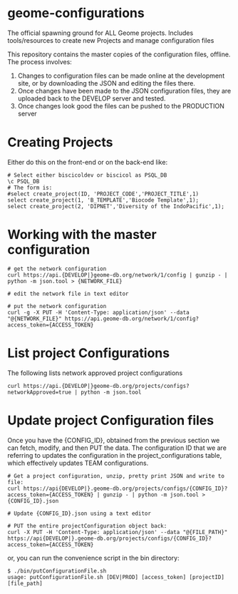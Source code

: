 # geome-configurations
The official spawning ground for ALL Geome projects.  Includes tools/resources to create new Projects
and manage configuration files

This repository contains the master copies of the configuration files, offline.  The process involves:
1. Changes to configuration files can be made online at the development site, or by downloading the JSON and editing the files there.
2. Once changes have been made to the JSON configuration files, they are uploaded back to the DEVELOP server and tested.
3. Once changes look good the files can be pushed to the PRODUCTION server


# Creating Projects
Either do this on the front-end or on the back-end like:
```
# Select either biscicoldev or biscicol as PSQL_DB
\c PSQL_DB
# The form is:
#select create_project(ID, 'PROJECT_CODE','PROJECT_TITLE',1)
select create_project(1, 'B_TEMPLATE','Biocode Template',1);
select create_project(2, 'DIPNET','Diversity of the IndoPacific',1);
```

# Working with the master configuration
```
# get the network configuration
curl https://api.{DEVELOP|}geome-db.org/network/1/config | gunzip - | python -m json.tool > {NETWORK_FILE}

# edit the network file in text editor

# put the network configuration
curl -g -X PUT -H 'Content-Type: application/json' --data "@{NETWORK_FILE}" https://api.geome-db.org/network/1/config?access_token={ACCESS_TOKEN}
```
# List project Configurations 
The following lists network approved project configurations
```
curl https://api.{DEVELOP|}geome-db.org/projects/configs?networkApproved=true | python -m json.tool 
```
# Update project Configuration files
Once you have the {CONFIG_ID}, obtained from the previous section we can fetch, modify, and then PUT the data.
The configuration ID that we are referring to updates the configuration in the project_configurations table, 
which effectively updates TEAM configurations.
```
# Get a project configuration, unzip, pretty print JSON and write to file: 
curl https://api{DEVELOP|}.geome-db.org/projects/configs/{CONFIG_ID}?access_token={ACCESS_TOKEN} | gunzip - | python -m json.tool > {CONFIG_ID}.json

# Update {CONFIG_ID}.json using a text editor

# PUT the entire projectConfiguration object back:
curl -X PUT -H 'Content-Type: application/json' --data "@{FILE_PATH}" https://api{DEVELOP|}.geome-db.org/projects/configs/{CONFIG_ID}?access_token={ACCESS_TOKEN}
```

or, you can run the convenience script in the bin directory:
```
$ ./bin/putConfigurationFile.sh
usage: putConfigurationFile.sh [DEV|PROD] [access_token] [projectID] [file_path]
```

